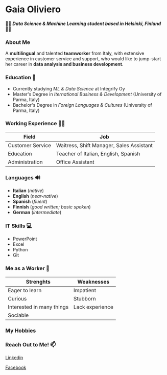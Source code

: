 # Gaia Oliviero

👩‍🎓 ***Data Science & Machine Learning student based in Helsinki, Finland*** 👩‍🎓

### About Me 
A **multilingual** and talented **teamworker** from Italy, with extensive experience in customer service and support, who would like to jump-start her career in **data analysis and business development**. 

### Education 📖
- Currently studying *ML & Data Science* at Integrify Oy
- Master's Degree in *Iternational Business & Development* (University of Parma, Italy)
- Bachelor's Degree in *Foreign Languages & Cultures* (University of Parma, Italy)

### Working Experience 👩‍💼
|Field| Job |
| ---------------- | ---------------- |
|Customer Service |       Waitress, Shift Manager, Sales Assistant|
|Education  |   Teacher of Italian, English, Spanish
|Administration | Office Assistant

### Languages 🔊
- **Italian** (*native*)
- **English** (*near-native*)
- **Spanish** (*fluent*)
- **Finnish** (*good written; basic spoken*)
- **German** (*intermediate*)

### IT Skills 💻
- PowerPoint 
- Excel
- Python
- Git

### Me as a Worker 👥
|Strenghts | Weaknesses |
| ---------------- | ---------------- |
| Eager to learn |         Impatient  |
|Curious   |           Stubborn
|Interested in many things | Lack experience
|Sociable 

### My Hobbies

### Reach Out to Me! 📫
[Linkedin](https://www.linkedin.com/in/gaia-oliviero/)

[Facebook](https://www.facebook.com/gaia.c.oliviero/)

